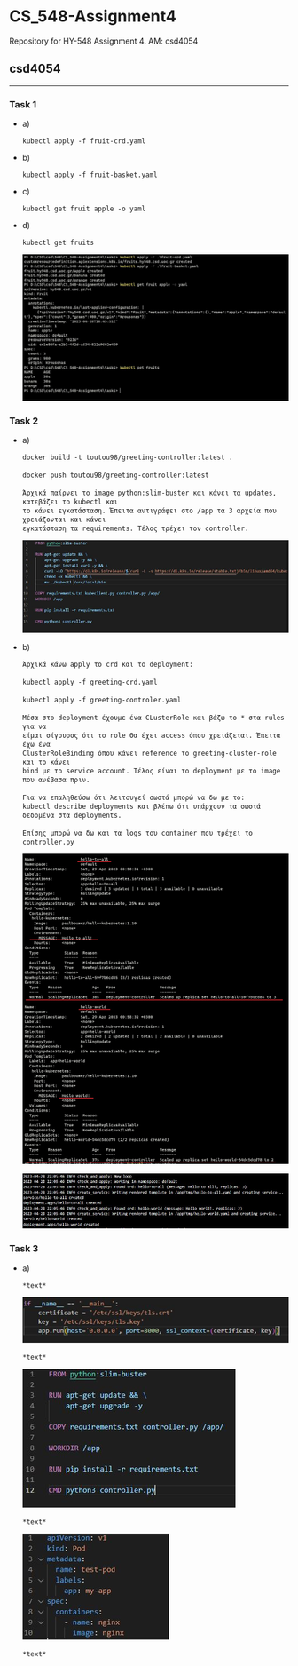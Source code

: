 # CS_548-Assignment4
Repository for HY-548 Assignment 4. AM: csd4054
## csd4054

---

### Task 1
  * a)
		
		kubectl apply -f fruit-crd.yaml
			
  * b)
	
		kubectl apply -f fruit-basket.yaml

  * c)
	
		kubectl get fruit apple -o yaml

  * d)

        kubectl get fruits

    ![1](task1/screenshots/1.JPG)
			

### Task 2
  * a)

		docker build -t toutou98/greeting-controller:latest .

        docker push toutou98/greeting-controller:latest
	
        Άρχικά παίρνει το image python:slim-buster και κάνει τα updates, κατεβάζει το kubectl και
        το κάνει εγκατάσταση. Έπειτα αντιγράφει στο /app τα 3 αρχεία που χρειάζονται και κάνει
        εγκατάσταση τα requirements. Τέλος τρέχει τον controller.

	![1](task2/screenshots/1.JPG)

  * b)

		Άρχικά κάνω apply το crd και το deployment:
        
        kubectl apply -f greeting-crd.yaml

        kubectl apply -f greeting-controler.yaml

        Μέσα στο deployment έχουμε ένα CLusterRole και βάζω το * στα rules για να
        είμαι σίγουρος ότι το role Θα έχει access όπου χρειάζεται. Έπειτα έχω ένα
        ClusterRoleBinding όπου κάνει reference το greeting-cluster-role και το κάνει
        bind με το service account. Τέλος είναι το deployment με το image που ανέβασα πριν.

        Για να επαληθεύσω ότι λειτουγεί σωστά μπορώ να δω με το:
        kubectl describe deployments και βλέπω ότι υπάρχουν τα σωστά δεδομένα στα deployments.

        Επίσης μπορώ να δω και τα logs του container που τρέχει το controller.py

	![2](task2/screenshots/2.JPG)
    
	![3](task2/screenshots/3.JPG)


### Task 3
  * a)

		*text*
		
	![1](task3/screenshots/1.JPG)

		*text*

	![2](task3/screenshots/2.JPG)

		*text*

	![3](task3/screenshots/3.JPG)

		*text*